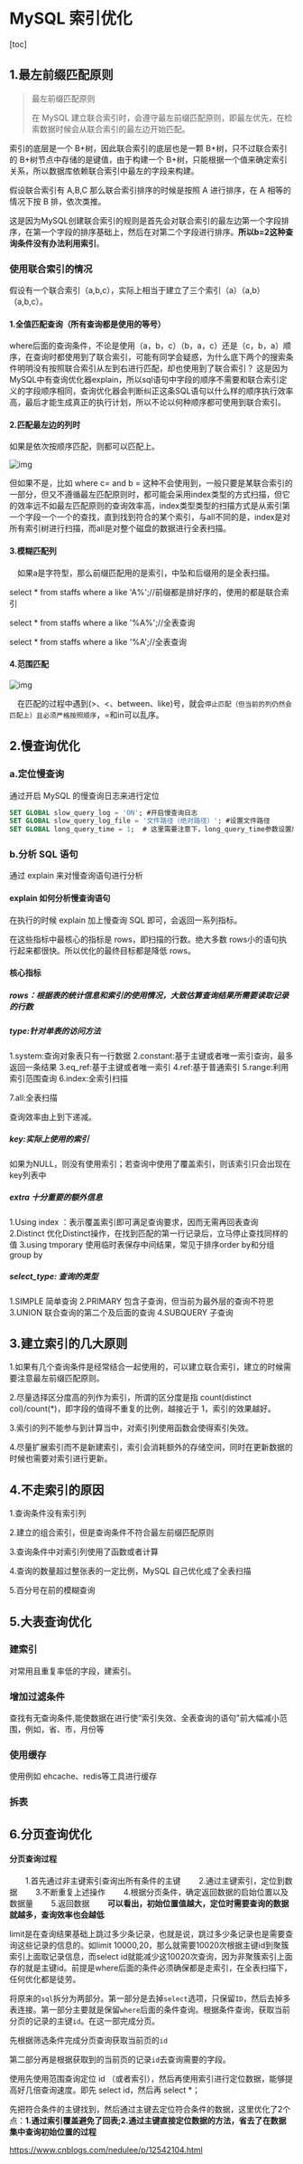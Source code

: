 # MySQL 索引优化

[toc]

## 1.最左前缀匹配原则

> 最左前缀匹配原则
>
> 在 MySQL 建立联合索引时，会遵守最左前缀匹配原则，即最左优先，在检索数据时候会从联合索引的最左边开始匹配。



索引的底层是一个 B+树，因此联合索引的底层也是一颗 B+树，只不过联合索引的 B+树节点中存储的是键值，由于构建一个 B+树，只能根据一个值来确定索引关系，所以数据库依赖联合索引中最左的字段来构建。

假设联合索引有 A,B,C 那么联合索引排序的时候是按照 A 进行排序，在 A 相等的情况下按 B 排，依次类推。

这是因为MySQL创建联合索引的规则是首先会对联合索引的最左边第一个字段排序，在第一个字段的排序基础上，然后在对第二个字段进行排序。**所以b=2这种查询条件没有办法利用索引**。

### 使用联合索引的情况

假设有一个联合索引（a,b,c），实际上相当于建立了三个索引（a）（a,b）（a,b,c）。

#### 1.全值匹配查询（所有查询都是使用的等号）

where后面的查询条件，不论是使用（a，b，c）（b，a，c）还是（c，b，a）顺序，在查询时都使用到了联合索引，可能有同学会疑惑，为什么底下两个的搜索条件明明没有按照联合索引从左到右进行匹配，却也使用到了联合索引？ 这是因为MySQL中有查询优化器explain，所以sql语句中字段的顺序不需要和联合索引定义的字段顺序相同，查询优化器会判断纠正这条SQL语句以什么样的顺序执行效率高，最后才能生成真正的执行计划，所以不论以何种顺序都可使用到联合索引。

#### 2.匹配最左边的列时

如果是依次按顺序匹配，则都可以匹配上。

![img](https://blog-1257815336.cos.ap-nanjing.myqcloud.com/%20typora/%20v2-f14be0159fbe6f551c4e35a927ec45f0_b.png)

但如果不是，比如 where c= and b = 这种不会使用到，一般只要是某联合索引的一部分，但又不遵循最左匹配原则时，都可能会采用index类型的方式扫描，但它的效率远不如最左匹配原则的查询效率高，index类型类型的扫描方式是从索引第一个字段一个一个的查找，直到找到符合的某个索引，与all不同的是，index是对所有索引树进行扫描，而all是对整个磁盘的数据进行全表扫描。

#### 3.模糊匹配列

　如果a是字符型，那么前缀匹配用的是索引，中坠和后缀用的是全表扫描。

select * from staffs where a like 'A%';//前缀都是排好序的，使用的都是联合索引

select * from staffs where a like '%A%';//全表查询

select * from staffs where a like '%A';//全表查询



#### 4.范围匹配

![img](https://blog-1257815336.cos.ap-nanjing.myqcloud.com/%20typora/%20v2-e77b87df07e16b29fc9ac063599458fc_b.png)

　在匹配的过程中遇到(>、<、between、like)号，就会`停止匹配（但当前的列仍然会匹配上）且必须严格按照顺序`，=和in可以乱序。



## 2.慢查询优化

### a.定位慢查询

通过开启 MySQL 的慢查询日志来进行定位

```sql
SET GLOBAL slow_query_log = 'ON'; #开启慢查询日志
SET GLOBAL slow_query_log_file = '文件路径（绝对路径）'; #设置文件路径
SET GLOBAL long_query_time = 1;  # 这里需要注意下，long_query_time参数设置后需要下次会话后才生效，当前会话查询还是原来的数值
```

### b.分析 SQL 语句

通过 explain 来对慢查询语句进行分析

#### explain 如何分析慢查询语句

在执行的时候 explain 加上慢查询 SQL 即可，会返回一系列指标。

在这些指标中最核心的指标是 rows，即扫描的行数。绝大多数 rows小的语句执行起来都很快。所以优化的最终目标都是降低 rows。

#### 核心指标

##### rows：根据表的统计信息和索引的使用情况，大致估算查询结果所需要读取记录的行数

##### type:针对单表的访问方法

1.system:查询对象表只有一行数据
2.constant:基于主键或者唯一索引查询，最多返回一条结果
3.eq_ref:基于主键或者唯一索引
4.ref:基于普通索引
5.range:利用索引范围查询
6.index:全索引扫描

7.all:全表扫描

查询效率由上到下递减。

##### key:实际上使用的索引

如果为NULL，则没有使用索引；若查询中使用了覆盖索引，则该索引只会出现在key列表中

##### extra 十分重要的额外信息

1.Using index ：表示覆盖索引即可满足查询要求，因而无需再回表查询
2.Distinct 优化Distinct操作，在找到匹配的第一行记录后，立马停止查找同样的值
3.using tmporary 使用临时表保存中间结果，常见于排序order by和分组group by

##### select_type: 查询的类型

1.SIMPLE 简单查询
2.PRIMARY 包含子查询，但当前为最外层的查询不符恩
3.UNION 联合查询的第二个及后面的查询
4.SUBQUERY 子查询



## 3.建立索引的几大原则

1.如果有几个查询条件是经常结合一起使用的，可以建立联合索引，建立的时候需要注意最左前缀匹配原则。

2.尽量选择区分度高的列作为索引，所谓的区分度是指 count(distinct col)/count(*)，即字段的值得不重复的比例，越接近于 1，索引的效果越好。

3.索引的列不能参与到计算当中，对索引列使用函数会使得索引失效。

4.尽量扩展索引而不是新建索引，索引会消耗额外的存储空间，同时在更新数据的时候也需要对索引进行更新。



## 4.不走索引的原因

1.查询条件没有索引列

2.建立的组合索引，但是查询条件不符合最左前缀匹配原则

3.查询条件中对索引列使用了函数或者计算

4.查询的数量超过整张表的一定比例，MySQL 自己优化成了全表扫描

5.百分号在前的模糊查询



## 5.大表查询优化

### 建索引

对常用且重复率低的字段，建索引。

### 增加过滤条件

查找有无查询条件,能使数据在进行使“索引失效、全表查询的语句"前大幅减小范围，例如，省、市，月份等

### 使用缓存

使用例如 ehcache、redis等工具进行缓存

### 拆表

## 6.分页查询优化

#### 分页查询过程

  1.首先通过非主键索引查询出所有条件的主键
  2.通过主键索引，定位到数据
  3.不断重复上述操作
  4.根据分页条件，确定返回数据的启始位置以及数据量
  5.返回数据
  **可以看出，初始位置值越大，定位时需要查询的数据就越多，查询效率也会越低**

limit是在查询结果基础上跳过多少条记录，也就是说，跳过多少条记录也是需要查询这些记录的信息的。如limit 10000,20，那么就需要10020次根据主键id到聚簇索引上面取记录信息，而select id就能减少这10020次查询，因为非聚簇索引上面存的就是主键id。前提是where后面的条件必须确保都是走索引，在全表扫描下，任何优化都是徒劳。


将原来的`sql`拆分为两部分。第一部分是去掉`select`选项，只保留`ID`，然后去掉多表连接。第一部分主要就是保留`where`后面的条件查询。根据条件查询，获取当前分页的记录的主键`id`。在这一部完成分页。

先根据筛选条件完成分页查询获取当前页的`id`

第二部分再是根据获取到的当前页的记录`id`去查询需要的字段。



使用先使用范围查询定位 id （或者索引），然后再使用索引进行定位数据，能够提高好几倍查询速度。即先 select id，然后再 select *；

先把符合条件的主键找到，然后通过主键去定位符合条件的数据，这里优化了2个点：**1.通过索引覆盖避免了回表;2.通过主键直接定位数据的方法，省去了在数据集中查询初始位置的过程**

https://www.cnblogs.com/nedulee/p/12542104.html